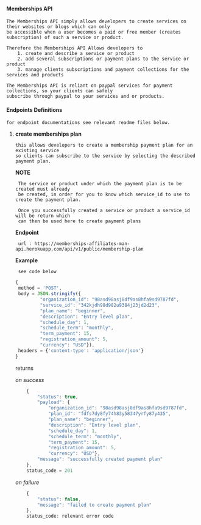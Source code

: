 #### Memberships API 
    The Memberships API simply allows developers to create services on their websites or blogs which can only 
    be accessible when a user becomes a paid or free member (creates subscription) of such a service or product. 
    
    Therefore the Memberships API Allows developers to 
        1. create and describe a service or product
        2. add several subscriptions or payment plans to the service or product
        3. manage clients subscriptions and payment collections for the services and products
    
    The Memberships API is reliant on paypal services for payment collections, so your clients can safely 
    subscribe through paypal to your services and or products.


#### Endpoints Definitions
    for endpoint documentations see relevant readme files below.

1. **create memberships plan**
   
       this allows developers to create a membership payment plan for an existing service 
       so clients can subscribe to the service by selecting the described payment plan.
   
    **NOTE**
   
        The service or product under which the payment plan is to be created must already 
        be created, in order for you to know which service_id to use to create the payment plan.
   
        Once you successfully created a service or product a service_id will be return which 
        can then be used here to create payment plans
   
    **Endpoint**     
   
        url : https://memberships-affiliates-man-api.herokuapp.com/api/v1/public/membership-plan
    
    **Example**
   
        see code below 
   
   ```javascript
   {
    method = 'POST',
    body = JSON.stringify({ 
            "organization_id": "98asd98asj8df9as8hfa9sd9787fd",
            "service_id": "342kjdh98d982u9384j23jd2d23",
            "plan_name": "beginner",
            "description": "Entry level plan",
            "schedule_day": 1,
            "schedule_term": "monthly",
            "term_payment": 15,
            "registration_amount": 5,
            "currency": "USD"}),
    headers = {'content-type': 'application/json'}       
   }
   ```
   

    returns 
    
    _on success_

    ```javascript 
        {
            "status": true,
            "payload": {
                "organization_id": "98asd98asj8df9as8hfa9sd9787fd",
                "plan_id": "fdfs7dy8fy74h83y58347yrfy87y435",
                "plan_name": "beginner",
                "description": "Entry level plan",
                "schedule_day": 1,
                "schedule_term": "monthly",
                "term_payment": 15,
                "registration_amount": 5,
                "currency": "USD"},
            "message": "successfully created payment plan"
        },
        status_code = 201
    ```

    _on failure_ 
    
    ```javascript 
        {
            "status": false,
            "message": "failed to create payment plan"
        },
        status_code: relevant error code
    ```
       